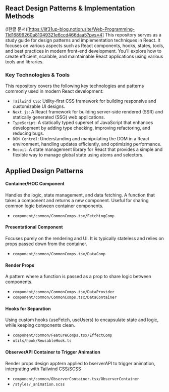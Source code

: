 ## React Design Patterns & Implementation Methods
(!한글 문서)[https://lif31up-blog.notion.site/Web-Programming-11d16899260a81049321e6ccd466daa5?pvs=4]
This repository serves as a study guide for design patterns and implementation techniques in React. It focuses on various aspects such as React components, hooks, states, tools, and best practices in modern front-end development. You'll explore how to create efficient, scalable, and maintainable React applications using various tools and libraries.

### Key Technologies & Tools
This repository covers the following key technologies and patterns commonly used in modern React development:

* `Tailwind CSS`: Utility-first CSS framework for building responsive and customizable UI designs.
* `Next.js`: A React framework for building server-side rendered (SSR) and statically generated (SSG) web applications.
* `TypeScript`: A statically typed superset of JavaScript that enhances development by adding type checking, improving refactoring, and reducing bugs.
* `DOM Control`: Understanding and manipulating the DOM in a React environment, handling updates efficiently, and optimizing performance.
* `Recoil`: A state management library for React that provides a simple and flexible way to manage global state using atoms and selectors.

## Applied Design Patterns
#### Container/HOC Component
Handles the logic, state management, and data fetching. A function that takes a component and returns a new component. Useful for sharing common logic between container components.
* `component/common/CommonComps.tsx/FetchingComp`
#### Presentational Component
Focuses purely on the rendering and UI. It is typically stateless and relies on props passed down from the container.
* `component/common/CommonComps.tsx/DataComp`
#### Render Props
A pattern where a function is passed as a prop to share logic between components.
* `component/common/CommonComps.tsx/DataProvider`
* `component/common/CommonComps.tsx/DataContainer`
#### Hooks for Separation
Using custom hooks (useFetch, useUsers) to encapsulate state and logic, while keeping components clean.
* `component/common/FeatureComps.tsx/EffectComp`
* `utils/hook/ReusableHook.ts`
#### ObserverAPI Container to Trigger Animation
Render props design apptern applied to bserverAPI to trigger animation, intergrating with Tailwind CSS/SCSS
* `component/common/ObserverContainer.tsx/ObserverContainer`
* `/styles/_animation.scss`
